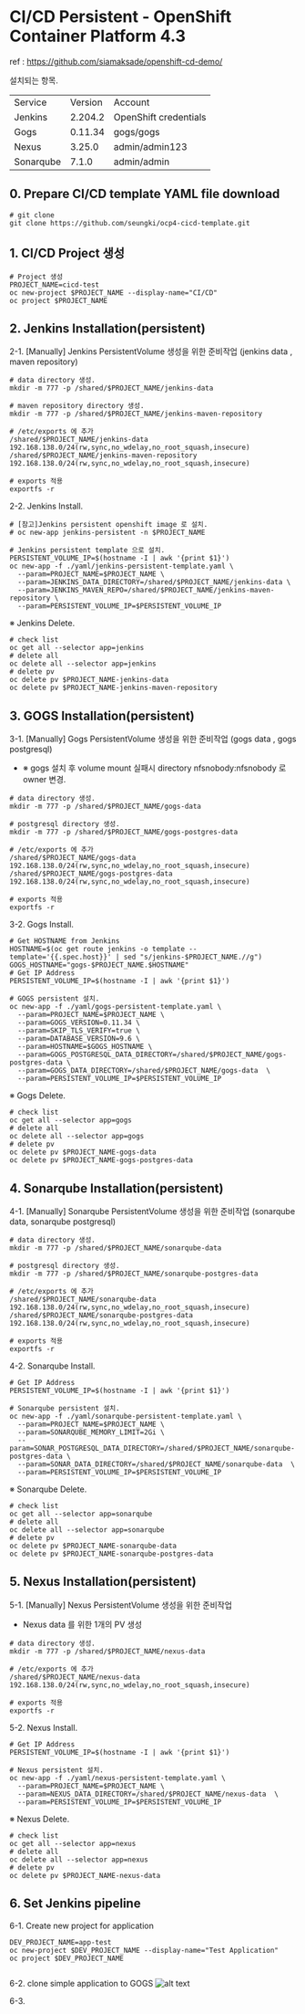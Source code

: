 # CI/CD Persistent - OpenShift Container Platform 4.3
  ref : https://github.com/siamaksade/openshift-cd-demo/

  설치되는 항목.
  <table>
    <tbody>
    <tr>
        <td>Service</td>
        <td>Version</td>
        <td>Account</td>
    </tr>
    <tr>
        <td>Jenkins</td>
        <td>2.204.2</td>
        <td>OpenShift credentials</td> 
    </tr>
    <tr>
        <td>Gogs</td>
        <td>0.11.34</td>
        <td>gogs/gogs</td> 
    </tr>
    <tr>
        <td>Nexus</td>
        <td>3.25.0</td>
        <td>admin/admin123</td> 
    </tr>
    <tr>
        <td>Sonarqube</td>
        <td>7.1.0</td>
        <td>admin/admin</td> 
    </tr>        
    </tbody>
  </table>  
 
  
  ## 0. Prepare CI/CD template YAML file download
  ```shell
  # git clone
  git clone https://github.com/seungki/ocp4-cicd-template.git
  ```

  ## 1. CI/CD Project 생성
	
  ```shell
  # Project 생성
  PROJECT_NAME=cicd-test
  oc new-project $PROJECT_NAME --display-name="CI/CD"
  oc project $PROJECT_NAME
  ```  
  <!-- # Jenkins 접근권한 부여 
  oc policy add-role-to-group edit system:serviceaccounts:$PROJECT_NAME -n $PROJECT_NAME
	
  # project 에 admin roll 부여[ocp admin 계정만 실행가능]
  oc adm policy add-role-to-user admin admin -n $PROJECT_NAME >/dev/null 2>&1
	
  # pod-network 에 project 추가[ocp admin 계정만 실행가능]
  oc adm pod-network join-projects --to=$PROJECT_NAME >/dev/null 2>&1
  -->


  ## 2. Jenkins Installation(persistent)
	
  2-1. [Manually] Jenkins PersistentVolume 생성을 위한 준비작업 (jenkins data , maven repository)
  
  ```shell
  # data directory 생성.
  mkdir -m 777 -p /shared/$PROJECT_NAME/jenkins-data

  # maven repository directory 생성.
  mkdir -m 777 -p /shared/$PROJECT_NAME/jenkins-maven-repository

  # /etc/exports 에 추가
  /shared/$PROJECT_NAME/jenkins-data 192.168.138.0/24(rw,sync,no_wdelay,no_root_squash,insecure)
  /shared/$PROJECT_NAME/jenkins-maven-repository 192.168.138.0/24(rw,sync,no_wdelay,no_root_squash,insecure)

  # exports 적용
  exportfs -r
  ```
  2-2. Jenkins Install.
  ```shell
  # [참고]Jenkins persistent openshift image 로 설치.
  # oc new-app jenkins-persistent -n $PROJECT_NAME

  # Jenkins persistent template 으로 설치.
  PERSISTENT_VOLUME_IP=$(hostname -I | awk '{print $1}')
  oc new-app -f ./yaml/jenkins-persistent-template.yaml \
    --param=PROJECT_NAME=$PROJECT_NAME \
    --param=JENKINS_DATA_DIRECTORY=/shared/$PROJECT_NAME/jenkins-data \
    --param=JENKINS_MAVEN_REPO=/shared/$PROJECT_NAME/jenkins-maven-repository \
    --param=PERSISTENT_VOLUME_IP=$PERSISTENT_VOLUME_IP 
  ```
  ※ Jenkins Delete.
  ```shell
  # check list
  oc get all --selector app=jenkins
  # delete all
  oc delete all --selector app=jenkins
  # delete pv
  oc delete pv $PROJECT_NAME-jenkins-data
  oc delete pv $PROJECT_NAME-jenkins-maven-repository
  ```
	
  ## 3. GOGS Installation(persistent)

  3-1. [Manually] Gogs PersistentVolume 생성을 위한 준비작업 (gogs data , gogs postgresql)
  - ※ gogs 설치 후 volume mount 실패시 directory nfsnobody:nfsnobody 로 owner 변경.
  
  ```shell
  # data directory 생성.
  mkdir -m 777 -p /shared/$PROJECT_NAME/gogs-data

  # postgresql directory 생성.
  mkdir -m 777 -p /shared/$PROJECT_NAME/gogs-postgres-data

  # /etc/exports 에 추가
  /shared/$PROJECT_NAME/gogs-data 192.168.138.0/24(rw,sync,no_wdelay,no_root_squash,insecure)
  /shared/$PROJECT_NAME/gogs-postgres-data 192.168.138.0/24(rw,sync,no_wdelay,no_root_squash,insecure)

  # exports 적용
  exportfs -r	
  ```

  3-2. Gogs Install.	
  ```shell
  # Get HOSTNAME from Jenkins
  HOSTNAME=$(oc get route jenkins -o template --template='{{.spec.host}}' | sed "s/jenkins-$PROJECT_NAME.//g")
  GOGS_HOSTNAME="gogs-$PROJECT_NAME.$HOSTNAME"
  # Get IP Address
  PERSISTENT_VOLUME_IP=$(hostname -I | awk '{print $1}')
	
  # GOGS persistent 설치.
  oc new-app -f ./yaml/gogs-persistent-template.yaml \
    --param=PROJECT_NAME=$PROJECT_NAME \
    --param=GOGS_VERSION=0.11.34 \
    --param=SKIP_TLS_VERIFY=true \
    --param=DATABASE_VERSION=9.6 \
    --param=HOSTNAME=$GOGS_HOSTNAME \
    --param=GOGS_POSTGRESQL_DATA_DIRECTORY=/shared/$PROJECT_NAME/gogs-postgres-data \
    --param=GOGS_DATA_DIRECTORY=/shared/$PROJECT_NAME/gogs-data  \
    --param=PERSISTENT_VOLUME_IP=$PERSISTENT_VOLUME_IP 
  ```
  ※ Gogs Delete.
  ```shell
  # check list
  oc get all --selector app=gogs
  # delete all
  oc delete all --selector app=gogs
  # delete pv
  oc delete pv $PROJECT_NAME-gogs-data
  oc delete pv $PROJECT_NAME-gogs-postgres-data
  ```

  ## 4. Sonarqube Installation(persistent)
	
  4-1. [Manually] Sonarqube PersistentVolume 생성을 위한 준비작업 (sonarqube data, sonarqube postgresql)
  
  ```shell
  # data directory 생성.
  mkdir -m 777 -p /shared/$PROJECT_NAME/sonarqube-data

  # postgresql directory 생성.
  mkdir -m 777 -p /shared/$PROJECT_NAME/sonarqube-postgres-data

  # /etc/exports 에 추가
  /shared/$PROJECT_NAME/sonarqube-data 192.168.138.0/24(rw,sync,no_wdelay,no_root_squash,insecure)
  /shared/$PROJECT_NAME/sonarqube-postgres-data 192.168.138.0/24(rw,sync,no_wdelay,no_root_squash,insecure)

  # exports 적용
  exportfs -r	
  ```

  4-2. Sonarqube Install.	
  ```shell
  # Get IP Address
  PERSISTENT_VOLUME_IP=$(hostname -I | awk '{print $1}')
	
  # Sonarqube persistent 설치.
  oc new-app -f ./yaml/sonarqube-persistent-template.yaml \
    --param=PROJECT_NAME=$PROJECT_NAME \
    --param=SONARQUBE_MEMORY_LIMIT=2Gi \
    --param=SONAR_POSTGRESQL_DATA_DIRECTORY=/shared/$PROJECT_NAME/sonarqube-postgres-data \
    --param=SONAR_DATA_DIRECTORY=/shared/$PROJECT_NAME/sonarqube-data  \
    --param=PERSISTENT_VOLUME_IP=$PERSISTENT_VOLUME_IP 
  ```
  ※ Sonarqube Delete.
  ```shell
  # check list
  oc get all --selector app=sonarqube
  # delete all
  oc delete all --selector app=sonarqube
  # delete pv
  oc delete pv $PROJECT_NAME-sonarqube-data
  oc delete pv $PROJECT_NAME-sonarqube-postgres-data
  ```
	
  ## 5. Nexus Installation(persistent)

  5-1. [Manually] Nexus PersistentVolume 생성을 위한 준비작업 
  - Nexus data 를 위한 1개의 PV 생성
  
  ```shell
  # data directory 생성.
  mkdir -m 777 -p /shared/$PROJECT_NAME/nexus-data

  # /etc/exports 에 추가
  /shared/$PROJECT_NAME/nexus-data 192.168.138.0/24(rw,sync,no_wdelay,no_root_squash,insecure)

  # exports 적용
  exportfs -r
  ```

  5-2. Nexus Install.	
  ```shell
  # Get IP Address
  PERSISTENT_VOLUME_IP=$(hostname -I | awk '{print $1}')
	
  # Nexus persistent 설치.
  oc new-app -f ./yaml/nexus-persistent-template.yaml \
    --param=PROJECT_NAME=$PROJECT_NAME \
    --param=NEXUS_DATA_DIRECTORY=/shared/$PROJECT_NAME/nexus-data  \
    --param=PERSISTENT_VOLUME_IP=$PERSISTENT_VOLUME_IP 
  ```

  ※ Nexus Delete.
  ```shell
  # check list
  oc get all --selector app=nexus
  # delete all
  oc delete all --selector app=nexus
  # delete pv
  oc delete pv $PROJECT_NAME-nexus-data
  ```

	
  ## 6. Set Jenkins pipeline
  
  6-1. Create new project for application
  ```shell
  DEV_PROJECT_NAME=app-test
  oc new-project $DEV_PROJECT_NAME --display-name="Test Application"
  oc project $DEV_PROJECT_NAME

  
  ```
  6-2. clone simple application to GOGS
  ![alt text](images/gogs-migration.png)
  
  6-3. 